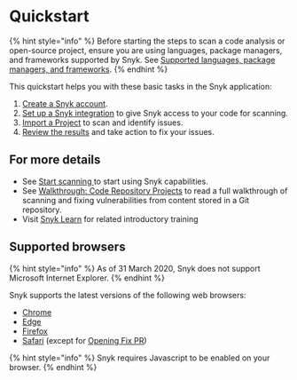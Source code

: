 # Quickstart

{% hint style="info" %}
Before starting the steps to scan a code analysis or open-source project, ensure you are using languages, package managers, and frameworks supported by Snyk. See [Supported languages, package managers, and frameworks](../../supported-languages-package-managers-and-frameworks/).
{% endhint %}

This quickstart helps you with these basic tasks in the Snyk application:

1. [Create a Snyk account](create-or-log-in-to-a-snyk-account.md).
2. [Set up a Snyk integration](set-up-an-integration.md) to give Snyk access to your code for scanning.
3. [Import a Project](import-a-project.md) to scan and identify issues.
4. [Review the results](view-snyk-scan-results.md) and take action to fix your issues.

## For more details

* See [Start scanning ](../../scan-with-snyk/start-scanning-using-the-cli-web-ui-or-api.md)to start using Snyk capabilities.
* See [Walkthrough: Code Repository Projects](../../implement-snyk/walkthrough-code-repository-projects/) to read a full walkthrough of scanning and fixing vulnerabilities from content stored in a Git repository.
* Visit [Snyk Learn](https://learn.snyk.io/catalog/product-training/) for related introductory training

## Supported browsers

{% hint style="info" %}
As of 31 March 2020, Snyk does not support Microsoft Internet Explorer.
{% endhint %}

Snyk supports the latest versions of the following web browsers:

* [Chrome](https://www.google.com/chrome/)
* [Edge](https://www.microsoft.com/en-us/edge?form=MA13FJ)
* [Firefox](https://www.mozilla.org/en-US/firefox/new/)
* [Safari](https://www.apple.com/safari/) (except for [Opening Fix PR](../../scan-with-snyk/pull-requests/snyk-fix-pull-or-merge-requests/))

{% hint style="info" %}
Snyk requires Javascript to be enabled on your browser.
{% endhint %}

